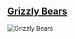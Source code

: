 ## [Grizzly Bears](https://api.magicthegathering.io/v1/cards/129586)
![Grizzly Bears](https://gatherer.wizards.com/Handlers/Image.ashx?multiverseid=129586&type=card "Grizzly Bears")
